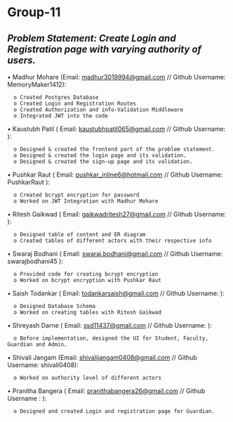# Group-11

## *Problem Statement: Create Login and Registration page with varying authority of users.*

•	Madhur Mohare (Email: madhur3019994@gmail.com // Github Username: MemoryMaker1412):  

	  o	Created Postgres Database  
      o	Created Login and Registration Routes  
      o	Created Authorization and info-Validation Middleware  
      o	Integrated JWT into the code  

•	Kaustubh Patil ( Email: kaustubhpatil065@gmail.com // Github Username: ):

      o	Designed & created the frontend part of the problem statement.  
      o	Designed & created the login page and its validation.  
      o	Designed & created the sign-up page and its validation.  

•	Pushkar Raut ( Email: pushkar_inline6@hotmail.com // Github Username: PushkarRaut ):

      o	Created bcrypt encryption for password  
      o	Worked on JWT Integration with Madhur Mohare  

•	Ritesh Gaikwad ( Email: gaikwadritesh27@gmail.com // Github Username: ):

      o	Designed table of content and ER diagram  
      o	Created tables of different actors with their respective info  

•	Swaraj Bodhani ( Email: swaraj.bodhani@gmail.com // Github Username: swarajbodhani45 ):

      o	Provided code for creating bcrypt encryption  
      o	Worked on bcrypt encryption with Pushkar Raut  

•	Saish Todankar ( Email: todankarsaish@gmail.com // Github Username:  ):

      o	Designed Database Schema  
      o	Worked on creating tables with Ritesh Gaikwad  

•	Shreyash Darne ( Email: ssd11437@gmail.com // Github Username: ):

      o	Before implementation, designed the UI for Student, Faculty, Guardian and Admin.  
      
•	Shivali Jangam (Email: shivalijangam0408@gmail.com // Github Username: shivali0408):  

	  o	Worked on authority level of different actors  
	
•	Pranitha Bangera ( Email: pranithabangera26@gmail.com // Github Username : ):  

	  o	Designed and created Login and registration page for Guardian.

